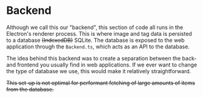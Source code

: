 # Backend

Although we call this our "backend", this section of code all runs in the Electron's renderer process.
This is where image and tag data is persisted to a database ~~(IndexedDB)~~ SQLite.
The database is exposed to the web application through the `Backend.ts`, which acts as an API to the database.

The idea behind this backend was to create a separation between the back- and frontend you usually find in web applications.
If we ever want to change the type of database we use, this would make it relatively straightforward.

~~This set-up is not optimal for performant fetching of large amounts of items from the database.~~
